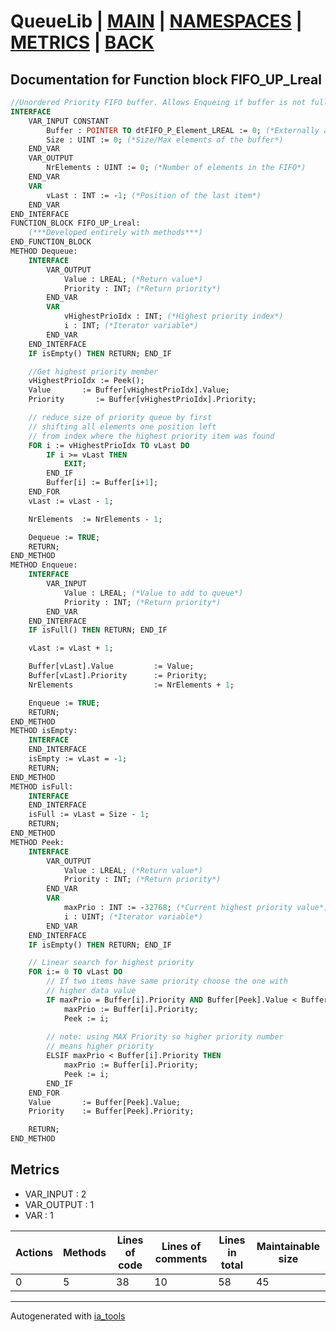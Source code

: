 # QueueLib | [MAIN] | [NAMESPACES] | [METRICS] | [BACK]  

## Documentation for Function block FIFO_UP_Lreal  

```pascal
//Unordered Priority FIFO buffer. Allows Enqueing if buffer is not full. Dequeues the highest priority elements first.  
INTERFACE
    VAR_INPUT CONSTANT
        Buffer : POINTER TO dtFIFO_P_Element_LREAL := 0; (*Externally allocated buffer. Must be in format ARRAY[0..N]. ! Block doesn't check for Null pointer*)
        Size : UINT := 0; (*Size/Max elements of the buffer*)
    END_VAR
    VAR_OUTPUT 
        NrElements : UINT := 0; (*Number of elements in the FIFO*)
    END_VAR
    VAR 
        vLast : INT := -1; (*Position of the last item*)
    END_VAR
END_INTERFACE
FUNCTION_BLOCK FIFO_UP_Lreal:
    (***Developed entirely with methods***)
END_FUNCTION_BLOCK
METHOD Dequeue:
    INTERFACE
        VAR_OUTPUT 
            Value : LREAL; (*Return value*)
            Priority : INT; (*Return priority*)
        END_VAR
        VAR 
            vHighestPrioIdx : INT; (*Highest priority index*)
            i : INT; (*Iterator variable*)
        END_VAR
    END_INTERFACE
    IF isEmpty() THEN RETURN; END_IF

    //Get highest priority member
    vHighestPrioIdx := Peek();
    Value       := Buffer[vHighestPrioIdx].Value;
    Priority       := Buffer[vHighestPrioIdx].Priority;

    // reduce size of priority queue by first
    // shifting all elements one position left
    // from index where the highest priority item was found
    FOR i := vHighestPrioIdx TO vLast DO
        IF i >= vLast THEN
            EXIT;
        END_IF
        Buffer[i] := Buffer[i+1];
    END_FOR
    vLast := vLast - 1;

    NrElements  := NrElements - 1;

    Dequeue := TRUE;
    RETURN;
END_METHOD
METHOD Enqueue:
    INTERFACE
        VAR_INPUT 
            Value : LREAL; (*Value to add to queue*)
            Priority : INT; (*Return priority*)
        END_VAR
    END_INTERFACE
    IF isFull() THEN RETURN; END_IF

    vLast := vLast + 1;

    Buffer[vLast].Value         := Value;
    Buffer[vLast].Priority      := Priority;
    NrElements                  := NrElements + 1;

    Enqueue := TRUE;
    RETURN;
END_METHOD
METHOD isEmpty:
    INTERFACE
    END_INTERFACE
    isEmpty := vLast = -1;
    RETURN;
END_METHOD
METHOD isFull:
    INTERFACE
    END_INTERFACE
    isFull := vLast = Size - 1;
    RETURN;
END_METHOD
METHOD Peek:
    INTERFACE
        VAR_OUTPUT 
            Value : LREAL; (*Return value*)
            Priority : INT; (*Return priority*)
        END_VAR
        VAR 
            maxPrio : INT := -32768; (*Current highest priority value*)
            i : UINT; (*Iterator variable*)
        END_VAR
    END_INTERFACE
    IF isEmpty() THEN RETURN; END_IF

    // Linear search for highest priority
    FOR i:= 0 TO vLast DO
        // If two items have same priority choose the one with 
        // higher data value 
        IF maxPrio = Buffer[i].Priority AND Buffer[Peek].Value < Buffer[i].Value THEN
            maxPrio := Buffer[i].Priority;
            Peek := i;
            
        // note: using MAX Priority so higher priority number
        // means higher priority
        ELSIF maxPrio < Buffer[i].Priority THEN
            maxPrio := Buffer[i].Priority;
            Peek := i;
        END_IF
    END_FOR
    Value       := Buffer[Peek].Value;
    Priority    := Buffer[Peek].Priority;

    RETURN;
END_METHOD
```

## Metrics  

- VAR_INPUT : 2
- VAR_OUTPUT : 1
- VAR : 1

| Actions | Methods | Lines of code | Lines of comments | Lines in total | Maintainable size |
| ------- | ------- | ------------- | ----------------- | -------------- | ----------------- |
| 0 | 5 | 38 |10 |58 | 45 |

---
Autogenerated with [ia_tools](https://github.com/tkucic/ia_tools)  

[MAIN]: ../../../../index_st.md
[NAMESPACES]: ../../nsList_st.md
[METRICS]: ../../../metrics_st.md
[BACK]: ../nsMain_st.md

